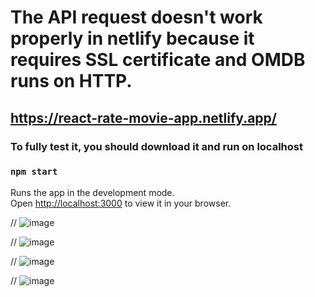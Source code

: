# The API request doesn't work properly in netlify because it requires SSL certificate and OMDB runs on HTTP.
## https://react-rate-movie-app.netlify.app/

### To fully test it, you should download it and run on localhost


### `npm start`


Runs the app in the development mode.\
Open [http://localhost:3000](http://localhost:3000) to view it in your browser.



// ![image](https://github.com/user-attachments/assets/8a10a81d-3d02-44c5-bf24-81cd289869e5)

// ![image](https://github.com/user-attachments/assets/a1c0068c-2831-4286-b576-9c0fe1213fa3)

// ![image](https://github.com/user-attachments/assets/0acb2df9-6e84-4ae4-9240-58c947a0e28a)

// ![image](https://github.com/user-attachments/assets/2b2fa849-eff4-4758-962e-203ad4d92d73)
